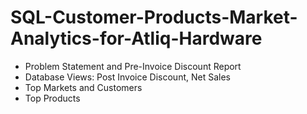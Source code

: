 # SQL-Customer-Products-Market-Analytics-for-Atliq-Hardware


- Problem Statement and Pre-Invoice Discount Report
- Database Views: Post Invoice Discount, Net Sales
- Top Markets and Customers
- Top Products
